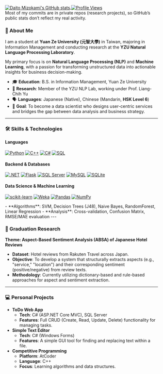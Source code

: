 <a href="https://github.com/DaitoMizokami">
  <img 
    align="center" 
    src="https://github-readme-stats.vercel.app/api?username=DaitoMizokami&count_private=true&show_icons=true&theme=dark&bg_color=00000000" 
    alt="Daito Mizokami's GitHub stats"
  />
</a>

<a href="https://github.com/DaitoMizokami">
  <img 
    align="center"
    src="https://komarev.com/ghpvc/?username=DaitoMizokami&color=brightgreen" 
    alt="Profile Views"
  />
</a>

<br>
Most of my commits are in private repos (research projects), so GitHub’s public stats don’t reflect my real activity.
<br>

### 👋 About Me

I am a student at **Yuan Ze University (元智大學)** in Taiwan, majoring in Information Management and conducting research at the **YZU Natural Language Processing Laboratory**.

My primary focus is on **Natural Language Processing (NLP)** and **Machine Learning**, with a passion for transforming unstructured data into actionable insights for business decision-making.

- 🎓 **Education**: B.S. in Information Management, Yuan Ze University
- 🔬 **Research**: Member of the YZU NLP Lab, working under Prof. Liang-Chih Yu
- 🗣️ **Languages**: Japanese (Native), Chinese (Mandarin, **HSK Level 6**)
- 🌱 **Goal**: To become a data scientist who designs user-centric services and bridges the gap between data analysis and business strategy.

---
### 🛠️ Skills & Technologies

#### Languages
<p>
  <a href="#"><img alt="Python" src="https://img.shields.io/badge/Python-3776AB?style=for-the-badge&logo=python&logoColor=white&cache_bust=1"></a>
  <a href="#"><img alt="C++" src="https://img.shields.io/badge/C%2B%2B-00599C?style=for-the-badge&logo=c%2B%2B&logoColor=white&cache_bust=1"></a>
  <a href="#"><img alt="C#" src="https://img.shields.io/badge/C%23-239120?style=for-the-badge&logo=csharp&logoColor=white&cache_bust=1"></a>
  <a href="#"><img alt="SQL" src="https://img.shields.io/badge/SQL-4479A1?style=for-the-badge&logo=mysql&logoColor=white&cache_bust=1"></a>
</p>

#### Backend & Databases
<p>
  <a href="#"><img alt=".NET" src="https://img.shields.io/badge/.NET-512BD4?style=for-the-badge&logo=dot-net&logoColor=white&cache_bust=1"></a>
  <a href="#"><img alt="Flask" src="https://img.shields.io/badge/Flask-000000?style=for-the-badge&logo=flask&logoColor=white&cache_bust=1"></a>
  <a href="#"><img alt="SQL Server" src="https://img.shields.io/badge/SQL_Server-CC2927?style=for-the-badge&logo=microsoftsqlserver&logoColor=white&cache_bust=1"></a>
  <a href="#"><img alt="MySQL" src="https://img.shields.io/badge/MySQL-4479A1?style=for-the-badge&logo=mysql&logoColor=white&cache_bust=1"></a>
  <a href="#"><img alt="SQLite" src="https://img.shields.io/badge/SQLite-003B57?style=for-the-badge&logo=sqlite&logoColor=white&cache_bust=1"></a>
</p>

#### Data Science & Machine Learning
<p>
  <a href="#"><img alt="scikit-learn" src="https://img.shields.io/badge/scikit--learn-F7931A?style=for-the-badge&logo=scikitlearn&logoColor=white&cache_bust=1"></a>
  <a href="#"><img alt="Weka" src="https://img.shields.io/badge/Weka-363696?style=for-the-badge&logo=weka&logoColor=white&cache_bust=1"></a>
  <a href="#"><img alt="Pandas" src="https://img.shields.io/badge/Pandas-150458?style=for-the-badge&logo=pandas&logoColor=white&cache_bust=1"></a>
  <a href="#"><img alt="NumPy" src="https://img.shields.io/badge/NumPy-013243?style=for-the-badge&logo=numpy&logoColor=white&cache_bust=1"></a>
</p>
- **Algorithms**: SVM, Decision Trees (J48), Naive Bayes, RandomForest, Linear Regression
- **Analysis**: Cross-validation, Confusion Matrix, RMSE/MAE evaluation
---

### 🔬 Graduation Research

**Theme: Aspect-Based Sentiment Analysis (ABSA) of Japanese Hotel Reviews**
- **Dataset**: Hotel reviews from Rakuten Travel across Japan.
- **Objective**: To develop a system that structurally extracts aspects (e.g., "service," "location") and their corresponding sentiment (positive/negative) from review texts.
- **Methodology**: Currently utilizing dictionary-based and rule-based approaches for aspect and sentiment extraction.

---

### 💻 Personal Projects

- **ToDo Web App**
  - **Tech**: C# (ASP.NET Core MVC), SQL Server
  - **Features**: Full CRUD (Create, Read, Update, Delete) functionality for managing tasks.
- **Simple Text Editor**
  - **Tech**: C# (Windows Forms)
  - **Features**: A simple GUI tool for finding and replacing text within a file.
- **Competitive Programming**
  - **Platform**: AtCoder
  - **Language**: C++
  - **Focus**: Learning algorithms and data structures.

<!--
**DaitoMizokami/DaitoMizokami** is a ✨ _special_ ✨ repository because its `README.md` (this file) appears on your GitHub profile.

Here are some ideas to get you started:

- 🔭 I’m currently working on ...
- 🌱 I’m currently learning ...
- 👯 I’m looking to collaborate on ...
- 🤔 I’m looking for help with ...
- 💬 Ask me about ...
- 📫 How to reach me: ...
- 😄 Pronouns: ...
- ⚡ Fun fact: ...
-->
